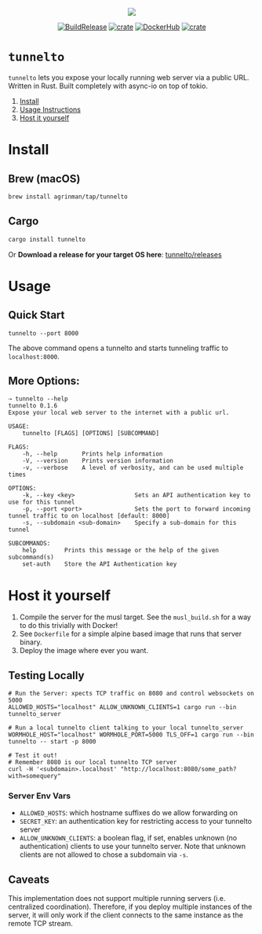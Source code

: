 <p align="center">
<img src="https://repository-images.githubusercontent.com/249120770/847ed380-a030-11ea-9421-ec9e633ec12f" align="center"/>
</p>

<p align="center">    
  <a href="https://github.com/agrinman/tunnelto/actions?query=workflow%3A%22Build+and+Release%22"><img src="https://github.com/agrinman/wormhole/workflows/Build%20and%20Release/badge.svg" alt="BuildRelease"></a>
  <a href="https://crates.io/crates/wormhole-tunnel"><img src="https://img.shields.io/crates/v/wormhole-tunnel" alt="crate"></a>
  <a href="https://hub.docker.com/r/agrinman/wormhole"><img src="https://img.shields.io/docker/v/agrinman/wormhole?label=dockerhub" alt="DockerHub"></a> 
  <a href="https://twitter.com/alexgrinman"><img src="https://img.shields.io/twitter/follow/alexgrinman?label=%40AlexGrinman" alt="crate"></a>
</p>

# `tunnelto`
`tunnelto` lets you expose your locally running web server via a public URL.
Written in Rust. Built completely with async-io on top of tokio.

1. [Install](#install)
2. [Usage Instructions](#usage)
3. [Host it yourself](#host-it-yourself)

# Install
## Brew (macOS)
```bash
brew install agrinman/tap/tunnelto
```

## Cargo
```bash
cargo install tunnelto
```

Or **Download a release for your target OS here**: [tunnelto/releases](https://github.com/agrinman/tunnelto/releases)

# Usage
## Quick Start
```shell script
tunnelto --port 8000
```
The above command opens a tunnelto and starts tunneling traffic to `localhost:8000`.

## More Options:
```shell script
⇢ tunnelto --help
tunnelto 0.1.6
Expose your local web server to the internet with a public url.

USAGE:
    tunnelto [FLAGS] [OPTIONS] [SUBCOMMAND]

FLAGS:
    -h, --help       Prints help information
    -V, --version    Prints version information
    -v, --verbose    A level of verbosity, and can be used multiple times

OPTIONS:
    -k, --key <key>                 Sets an API authentication key to use for this tunnel
    -p, --port <port>               Sets the port to forward incoming tunnel traffic to on localhost [default: 8000]
    -s, --subdomain <sub-domain>    Specify a sub-domain for this tunnel

SUBCOMMANDS:
    help        Prints this message or the help of the given subcommand(s)
    set-auth    Store the API Authentication key

```

# Host it yourself
1. Compile the server for the musl target. See the `musl_build.sh` for a way to do this trivially with Docker!
2. See `Dockerfile` for a simple alpine based image that runs that server binary.
3. Deploy the image where ever you want.

## Testing Locally
```shell script
# Run the Server: xpects TCP traffic on 8080 and control websockets on 5000
ALLOWED_HOSTS="localhost" ALLOW_UNKNOWN_CLIENTS=1 cargo run --bin tunnelto_server

# Run a local tunnelto client talking to your local tunnelto_server
WORMHOLE_HOST="localhost" WORMHOLE_PORT=5000 TLS_OFF=1 cargo run --bin tunnelto -- start -p 8000

# Test it out!
# Remember 8080 is our local tunnelto TCP server
curl -H '<subdomain>.localhost' "http://localhost:8080/some_path?with=somequery"
```

### Server Env Vars
- `ALLOWED_HOSTS`: which hostname suffixes do we allow forwarding on
- `SECRET_KEY`: an authentication key for restricting access to your tunnelto server
- `ALLOW_UNKNOWN_CLIENTS`: a boolean flag, if set, enables unknown (no authentication) clients to use your tunnelto server. Note that unknown clients are not allowed to chose a subdomain via `-s`.


## Caveats
This implementation does not support multiple running servers (i.e. centralized coordination).
Therefore, if you deploy multiple instances of the server, it will only work if the client connects to the same instance
as the remote TCP stream.
